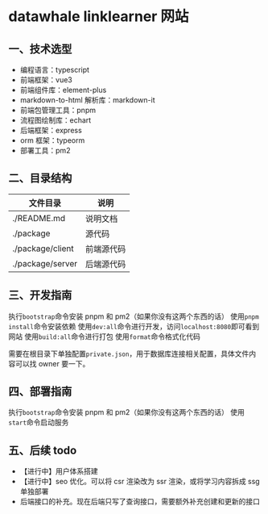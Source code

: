 # datawhale linklearner 网站

## 一、技术选型

- 编程语言：typescript
- 前端框架：vue3
- 前端组件库：element-plus
- markdown-to-html 解析库：markdown-it
- 前端包管理工具：pnpm
- 流程图绘制库：echart
- 后端框架：express
- orm 框架：typeorm
- 部署工具：pm2

## 二、目录结构

| 文件目录         | 说明       |
| ---------------- | ---------- |
| ./README.md      | 说明文档   |
| ./package        | 源代码     |
| ./package/client | 前端源代码 |
| ./package/server | 后端源代码 |

## 三、开发指南

执行`bootstrap`命令安装 pnpm 和 pm2（如果你没有这两个东西的话）
使用`pnpm install`命令安装依赖
使用`dev:all`命令进行开发，访问`localhost:8080`即可看到网站
使用`build:all`命令进行打包
使用`format`命令格式化代码

需要在根目录下单独配置`private.json`，用于数据库连接相关配置，具体文件内容可以找 owner 要一下。

## 四、部署指南

执行`bootstrap`命令安装 pnpm 和 pm2（如果你没有这两个东西的话）
使用`start`命令启动服务

## 五、后续 todo

- 【进行中】用户体系搭建
- 【进行中】seo 优化。可以将 csr 渲染改为 ssr 渲染，或将学习内容拆成 ssg 单独部署
- 后端接口的补充。现在后端只写了查询接口，需要额外补充创建和更新的接口
